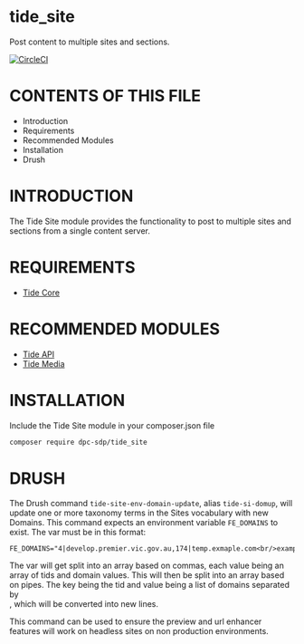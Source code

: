 # tide_site
Post content to multiple sites and sections.

[![CircleCI](https://circleci.com/gh/dpc-sdp/tide_site.svg?style=svg&circle-token=ee83834a70ce9ebad6fe586bbe0f365dfcc8d4e1)](https://circleci.com/gh/dpc-sdp/tide_site)

# CONTENTS OF THIS FILE

* Introduction
* Requirements
* Recommended Modules
* Installation
* Drush

# INTRODUCTION
The Tide Site module provides the functionality to post to multiple sites and sections from
 a single content server.

# REQUIREMENTS
* [Tide Core](https://github.com/dpc-sdp/tide_core)

# RECOMMENDED MODULES
* [Tide API](https://github.com/dpc-sdp/tide_api)
* [Tide Media](https://github.com/dpc-sdp/tide_media)

# INSTALLATION
Include the Tide Site module in your composer.json file

```bash
composer require dpc-sdp/tide_site
```

# DRUSH
The Drush command `tide-site-env-domain-update`, alias `tide-si-domup`, will
update one or more taxonomy terms in the Sites vocabulary with new Domains.
This command expects an environment variable `FE_DOMAINS` to exist. The var
must be in this format:
```
FE_DOMAINS="4|develop.premier.vic.gov.au,174|temp.exmaple.com<br/>example.com,172|dddtemp.exmaple.com<br/>dsa.example.com"
```
The var will get split into an array based on commas, each value being an
array of tids and domain values. This will then be split into an array based
on pipes. The key being the tid and value being a list of domains separated by
<br>, which will be converted into new lines. 

This command can be used to ensure the preview and url enhancer features will
work on headless sites on non production environments.
